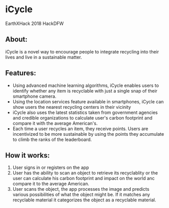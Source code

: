 # iCycle
EarthXHack 2018 HackDFW

<h2>About:</h2>
<p>iCycle is a novel way to encourage people to integrate recycling into their lives and live in a sustainable matter.</p>

<h2>Features:</h2>
<ul>
  <li>Using advanced machine learning algorithms, iCycle enables users to identify whether any item is recyclable with just a single snap of their smartphone camera.</li>
  <li>Using the location services feature available in smartphones, iCycle can show users the nearest recycling centers in their vicinity</li>
  <li>iCycle also uses the latest statistics taken from government agencies and credible organizations to calculate user's carbon footprint and compare it with the average American's.</li>
  <li>Each time a user recycles an item, they receive points. Users are incentivized to be more sustainable by using the points they accumulate to climb the ranks of the leaderboard.</li>
</ul>

<h2>How it works:</h2>
<ol>
  <li>User signs in or registers on the app</li>
  <li>User has the ability to scan an object to retrieve its recyclablity or the user can calculate his carbon footprint and impact on the world anc compare it to the average American.</li>
    <li>User scans the object, the app processes the image and predicts various possibilities of what the object might be. If it matches any recyclable material it categorizes the object as a recyclable material.</li>
    </ol>
